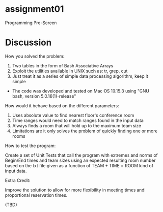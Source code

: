 # assignment01

Programming Pre-Screen

Discussion 
==========

How you solved the problem: 

1) Two tables in the form of Bash Associative Arrays
2) Exploit the utilities available in UNIX such as: tr, grep, cut
3) Just treat it as a series of simple data processing algorithm, keep it simple 

* The code was developed and tested on Mac OS 10.15.3 using "GNU bash, version 5.0.16(1)-release"

How would it behave based on the different parameters:

1) Uses absolute value to find nearest floor's conference room
2) Time ranges would need to match ranges found in the input data
3) Always finds a room that will hold up to the maximum team size
4) Limitations are it only solves the problem of quickly finding one or more rooms

How to test the program:

Create a set of Unit Tests that call the program 
with extremes and norms of Begin/End times and team sizes
using an expected resulting room number based on the txt file
given as a function of TEAM + TIME = ROOM kind of input data.  

Extra Credit:

Improve the solution to allow for more flexibility in meeting times and proportional
reservation times.  

(TBD) 


